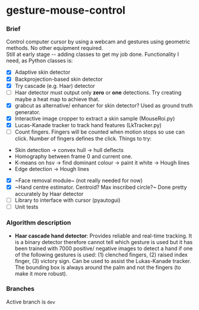 # gesture-mouse-control

### Brief
Control computer cursor by using a webcam and gestures using geometric methods. No other equipment required.  
Still at early stage -- adding classes to get my job done. Functionality I need, as Python classes is:  
- [x] Adaptive skin detector
- [x] Backprojection-based skin detector
- [x] Try cascade (e.g. Haar) detector
- [ ] Haar detector must output only **zero** or **one** detections. Try creating maybe a heat map to achieve that.
- [x] grabcut as alternative/ enhancer for skin detector? Used as ground truth generator.
- [x] Interactive image cropper to extract a skin sample (MouseRoi.py)
- [x] Lucas-Kanade tracker to track hand features (LkTracker.py)
- [ ] Count fingers. Fingers will be counted when motion stops so use can click. Number of fingers defines the click. Things to try:
* Skin detection -> convex hull -> hull deflects
* Homography between frame 0 and current one.
* K-means on hsv -> find dominant colour -> paint it white ->
 Hough lines
* Edge detection -> Hough lines
- [x] ~Face removal module~ (not really needed for now)
- [x] ~Hand centre estimator. Centroid? Max inscribed circle?~ Done pretty accurately by Haar detector
- [ ] Library to interface with cursor (pyautogui)
- [ ] Unit tests

### Algorithm description

* **Haar cascade hand detector**: Provides reliable and real-time tracking. It is a binary detector therefore cannot tell which gesture is used but it has been trained with 7000 positive/ negative images to detect a hand if one of the following gestures is used: (1) clenched fingers, (2) raised index finger, (3) victory sign. Can be used to assist the Lukas-Kanade tracker. The bounding box is always around the palm and not the fingers (to make it more robust).

### Branches
Active branch is `dev`
